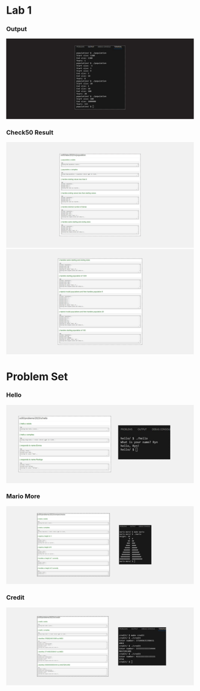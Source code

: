 <h1>Lab 1</h1>
<h3>Output</h3>
<img src="assets/output.png">
<h3>Check50 Result </h3>
<img src="assets/1.png">
<img src="assets/2.png">
<h1>Problem Set</h1>
<h3>Hello</h3>
<img src="assets/hello.png">
<h3>Mario More</h3>
<img src="assets/mario.png">
<h3>Credit</h3>
<img src="assets/credit.png">
